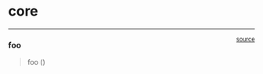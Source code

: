 # core


<!-- WARNING: THIS FILE WAS AUTOGENERATED! DO NOT EDIT! -->

------------------------------------------------------------------------

<a
href="https://github.com/Jeremy-Demlow/sf-third-party-package/blob/main/sf_third_party_package/core.py#L9"
target="_blank" style="float:right; font-size:smaller">source</a>

### foo

>  foo ()
